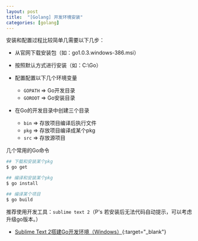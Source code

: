 ```yaml
---
layout: post
title:  "[Golang] 开发环境安装"
categories: [golang]
---
```


安装和配置过程比较简单几需要以下几步：

* 从官网下载安装包（如：go1.0.3.windows-386.msi）
* 按照默认方式进行安装（如：C:\Go）
* 配置配置以下几个环境变量
	
	+ `GOPATH` => Go开发目录
	+ `GOROOT` => Go安装目录

* 在Go的开发目录中创建三个目录

	+ `bin` => 存放项目编译后执行文件
	+ `pkg` => 存放项目编译成某个pkg
	+ `src` => 存放源项目


几个常用的Go命令

```bash
## 下载和安装某个pkg
$ go get

## 编译和安装某个pkg
$ go install

## 编译某个项目
$ go build
```

推荐使用开发工具：`sublime text 2`（P's 若安装后无法代码自动提示，可以考虑升级go版本。）

+ [Sublime Text 2搭建Go开发环境（Windows）](http://www.cnblogs.com/sevenyuan/archive/2013/03/01/2938351.html){:target="_blank"}
